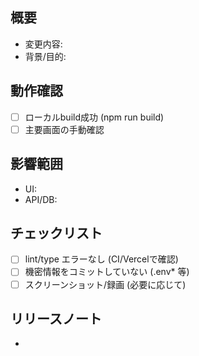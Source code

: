 ## 概要
- 変更内容:
- 背景/目的:

## 動作確認
- [ ] ローカルbuild成功 (npm run build)
- [ ] 主要画面の手動確認

## 影響範囲
- UI:
- API/DB:

## チェックリスト
- [ ] lint/type エラーなし (CI/Vercelで確認)
- [ ] 機密情報をコミットしていない (.env* 等)
- [ ] スクリーンショット/録画 (必要に応じて)

## リリースノート
-


